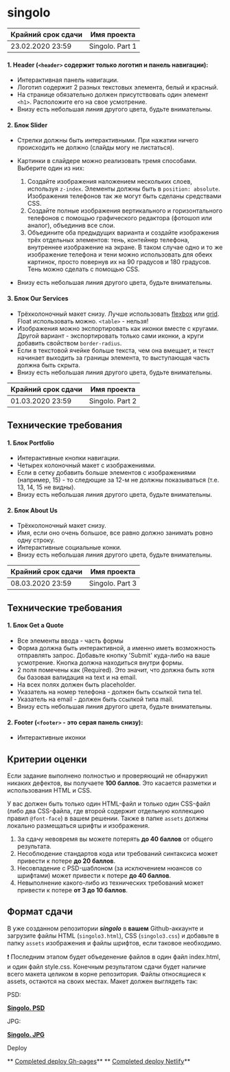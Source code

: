 # singolo

| Крайний срок сдачи | Имя проекта |
|--------------------|-------------|
| 23.02.2020 23:59 | Singolo. Part 1 |

#### 1. **Header** (`<header>` содержит только логотип и панель навигации):
- Интерактивная панель навигации.
- Логотип содержит 2 разных текстовых элемента, белый и красный.
- На странице обязательно должен присутствовать один элемент `<h1>`. Расположите его на свое усмотрение.
- Внизу есть небольшая линия другого цвета, будьте внимательны.

#### 2. Блок **Slider**
- Стрелки должны быть интерактивными. При нажатии ничего происходить не должно (слайды могу не листаться).

- Картинки в слайдере можно реализовать тремя способами. Выберите один из них:
  1. Создайте изображения наложением нескольких слоев, используя `z-index`. Элементы должны быть в `position: absolute`. Изображения телефонов так же могут быть сделаны средствами CSS.
  2. Создайте полные изображения вертикального и горизонтального телефонов с помощью графического редактора (фотошоп или аналог), объединив все слои.
  3. Объедините оба предыдущих варианта и создайте изображения трёх отдельных элементов: тень, контейнер телефона, внутреннее изображение на экране. В таком случае одно и то же изображение телефона и тени можно использовать для обеих картинок, просто повернув их на 90 градусов и 180 градусов. Тень можно сделать с помощью CSS.

- Внизу есть небольшая линия другого цвета, будьте внимательны.

#### 3\. Блок **Our Services**
- Трёхколоночный макет снизу. Лучше использовать [flexbox](https://habr.com/ru/post/467049/) или [grid](https://tuhub.ru/posts/css-grid-complete-guide). Float использовать можно. `<table>` - нельзя!
- Изображения можно экспортировать как иконки вместе с кругами. Другой вариант - экспортировать только сами иконки, а круги добавить свойством `border-radius`.
- Если в текстовой ячейке больше текста, чем она вмещает, и текст начинает выходить за границы элемента, то выступающая часть должна быть скрыта.
- Внизу есть небольшая линия другого цвета, будьте внимательны.

| Крайний срок сдачи | Имя проекта |
|--------------------|-------------|
| 01.03.2020 23:59 | Singolo. Part 2 |

## Технические требования

#### 1. Блок **Portfolio**
- Интерактивные кнопки навигации.
- Четырех колоночный макет с изображениями.
- Если в сетку добавить больше элементов с изображениями (например, 15) - то следющие за 12-м не должны показываться (т.е. 13, 14, 15 не видны).
- Внизу есть небольшая линия другого цвета, будьте внимательны.

#### 2. Блок **About Us**
- Трёхколоночный макет снизу.
- Имя, если оно очень большое, все равно должно занимать ровно одну строку.
- Интерактивные социальные конки.
- Внизу есть небольшая линия другого цвета, будьте внимательны.

| Крайний срок сдачи | Имя проекта |
|--------------------|-------------|
| 08.03.2020 23:59 | Singolo. Part 3 |

## Технические требования

#### 1. Блок **Get a Quote**
- Все элементы ввода - часть формы
- Форма должна быть интерактивной, а именно иметь возможность отправлять запрос. Добавьте кнопку 'Submit' куда-либо на ваше усмотрение. Кнопка должна находиться внутри формы.
- 2 поля помечены как (Required). Это значит, что должна быть хотя бы базовая валидация на text и на email.
- На всех полях должен быть placeholder.
- Указатель на номер телефона - должен быть ссылкой типа tel.
- Указатель на email - должен быть ссылкой типа mail.
- Внизу есть небольшая линия другого цвета, будьте внимательны.

#### 2. **Footer** (`<footer>` - это серая панель снизу):
- Интерактивные иконки

## Критерии оценки

Если задание выполнено полностью и проверяющий не обнаружил никаких дефектов, вы получаете **100 баллов**. Это касается разметки и использования HTML и CSS.

У вас должен быть только один HTML-файл и только один CSS-файл (либо два CSS-файла, где второй содержит отдельную коллекцию правил `@font-face`) в вашем решении. Также в папке `assets` должны локально размещаться шрифты и изображения.

1. За сдачу невовремя вы можете потерять **до 40 баллов** от общего результата.
2. Несоблюдение стандартов кода или требований синтаксиса может привести к потере **до 20 баллов**.
3. Несовпадение с PSD-шаблоном (за исключением нюансов со шрифтами) может привести к потере **до 40 баллов**.
4. Невыполнение какого-либо из технических требований может привести к потере **от 3 до 10 баллов**.

## Формат сдачи

В уже созданном репозитории ***singolo*** в **вашем** Github-аккаунте и загрузите файлы HTML (`singolo3.html`), CSS (`singolo3.css`) и добавьте в папку `assets` изображения и файлы шрифтов, если таковое необходимо.

❗ Последним этапом будет объеденение файлов в один файл index.html, и один файл style.css. Конечным результатом сдачи будет наличие всего макета целиком в корне репозитория. Файлы относящиеся к assets, остаются на своих местах. Макет должен выглядеть так:

PSD:

**[Singolo. PSD](https://github.com/rolling-scopes-school/tasks/blob/master/tasks/markups/level-2/singolo/singolo.psd)**

JPG:

**[Singolo. JPG](https://github.com/rolling-scopes-school/tasks/blob/master/tasks/markups/level-2/singolo/singolo-full.jpg)**


Deploy 

** [Completed deploy Gh-pages](https://thespirit3000.github.io/singolo/)**
** [Completed deploy Netlify](https://hungry-singolo.netlify.com/)**